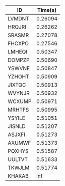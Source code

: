 |ID|Time(s)|
|-|-|
|LVMDNT|0.26094|
|HRQJRI|0.26262|
|SRASMR|0.27078|
|FHCXPO|0.27546|
|LMHEQI|0.50347|
|DOMPZP|0.50690|
|YSWVNF|0.50847|
|YZHOHT|0.50909|
|JIXTQC|0.50913|
|WVYNJR|0.50932|
|WCXUMP|0.50971|
|MRHTFS|0.50995|
|YSYILE|0.51051|
|JISNLD|0.51207|
|ASJXFI|0.51273|
|AXUMWF|0.51373|
|PQXHYS|0.51587|
|UULTVT|0.51633|
|TKWJLM|0.51774|
|KHAKAB|inf|
